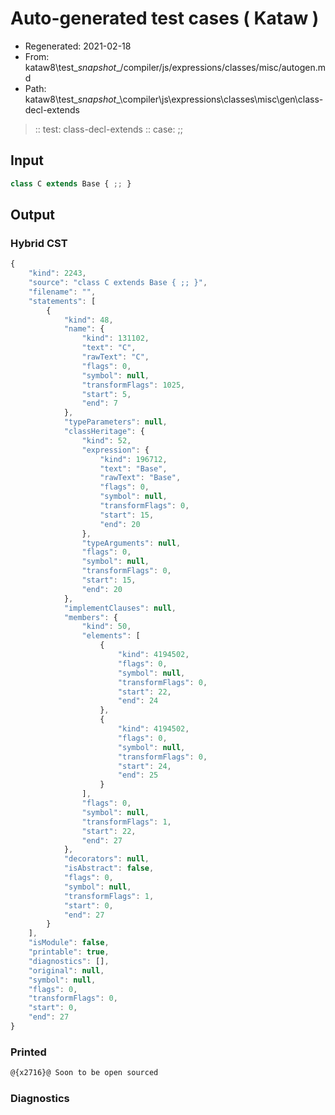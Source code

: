 # Auto-generated test cases ( Kataw )
- Regenerated: 2021-02-18
- From: kataw8\test\__snapshot__/compiler/js/expressions/classes/misc/autogen.md
- Path: kataw8\test\__snapshot__\compiler\js\expressions\classes\misc\gen\class-decl-extends
> :: test: class-decl-extends
> :: case: ;;
## Input

`````js
class C extends Base { ;; }
`````

## Output

### Hybrid CST

```javascript
{
    "kind": 2243,
    "source": "class C extends Base { ;; }",
    "filename": "",
    "statements": [
        {
            "kind": 48,
            "name": {
                "kind": 131102,
                "text": "C",
                "rawText": "C",
                "flags": 0,
                "symbol": null,
                "transformFlags": 1025,
                "start": 5,
                "end": 7
            },
            "typeParameters": null,
            "classHeritage": {
                "kind": 52,
                "expression": {
                    "kind": 196712,
                    "text": "Base",
                    "rawText": "Base",
                    "flags": 0,
                    "symbol": null,
                    "transformFlags": 0,
                    "start": 15,
                    "end": 20
                },
                "typeArguments": null,
                "flags": 0,
                "symbol": null,
                "transformFlags": 0,
                "start": 15,
                "end": 20
            },
            "implementClauses": null,
            "members": {
                "kind": 50,
                "elements": [
                    {
                        "kind": 4194502,
                        "flags": 0,
                        "symbol": null,
                        "transformFlags": 0,
                        "start": 22,
                        "end": 24
                    },
                    {
                        "kind": 4194502,
                        "flags": 0,
                        "symbol": null,
                        "transformFlags": 0,
                        "start": 24,
                        "end": 25
                    }
                ],
                "flags": 0,
                "symbol": null,
                "transformFlags": 1,
                "start": 22,
                "end": 27
            },
            "decorators": null,
            "isAbstract": false,
            "flags": 0,
            "symbol": null,
            "transformFlags": 1,
            "start": 0,
            "end": 27
        }
    ],
    "isModule": false,
    "printable": true,
    "diagnostics": [],
    "original": null,
    "symbol": null,
    "flags": 0,
    "transformFlags": 0,
    "start": 0,
    "end": 27
}
```

### Printed

```javascript
@{x2716}@ Soon to be open sourced
```

### Diagnostics

```javascript

```

